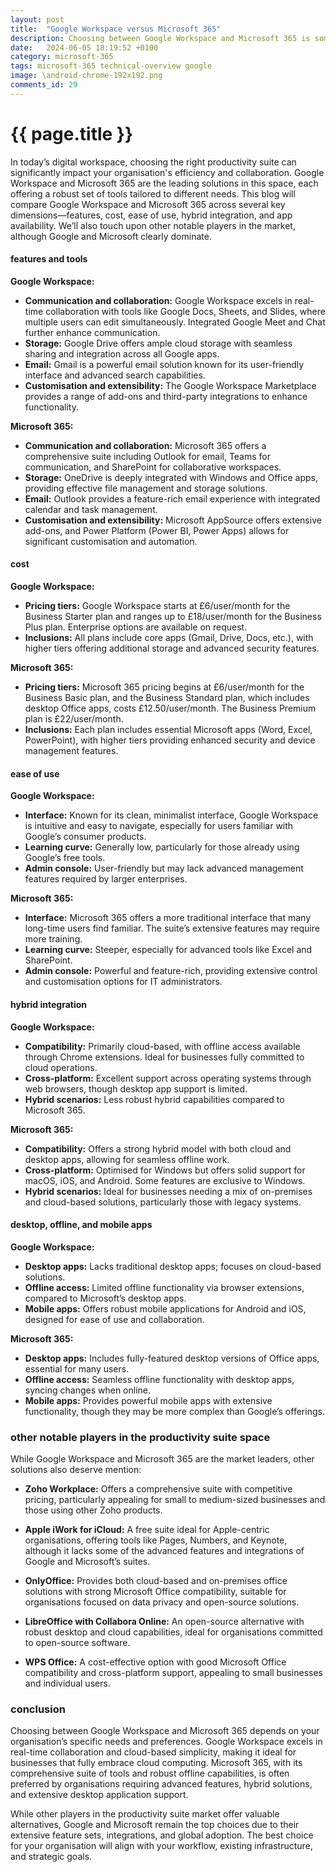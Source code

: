 ```yaml
---
layout: post
title:  "Google Workspace versus Microsoft 365"
description: Choosing between Google Workspace and Microsoft 365 is sometimes a difficult choice.  What makes one stand out above the other?
date:   2024-06-05 18:19:52 +0100
category: microsoft-365
tags: microsoft-365 technical-overview google
image: \android-chrome-192x192.png
comments_id: 29
---
```

<h1>{{ page.title }}</h1>

In today’s digital workspace, choosing the right productivity suite can significantly impact your organisation's efficiency and collaboration. Google Workspace and Microsoft 365 are the leading solutions in this space, each offering a robust set of tools tailored to different needs. This blog will compare Google Workspace and Microsoft 365 across several key dimensions—features, cost, ease of use, hybrid integration, and app availability. We’ll also touch upon other notable players in the market, although Google and Microsoft clearly dominate.

#### features and tools

**Google Workspace:**
- **Communication and collaboration:** Google Workspace excels in real-time collaboration with tools like Google Docs, Sheets, and Slides, where multiple users can edit simultaneously. Integrated Google Meet and Chat further enhance communication.
- **Storage:** Google Drive offers ample cloud storage with seamless sharing and integration across all Google apps.
- **Email:** Gmail is a powerful email solution known for its user-friendly interface and advanced search capabilities.
- **Customisation and extensibility:** The Google Workspace Marketplace provides a range of add-ons and third-party integrations to enhance functionality.

**Microsoft 365:**
- **Communication and collaboration:** Microsoft 365 offers a comprehensive suite including Outlook for email, Teams for communication, and SharePoint for collaborative workspaces.
- **Storage:** OneDrive is deeply integrated with Windows and Office apps, providing effective file management and storage solutions.
- **Email:** Outlook provides a feature-rich email experience with integrated calendar and task management.
- **Customisation and extensibility:** Microsoft AppSource offers extensive add-ons, and Power Platform (Power BI, Power Apps) allows for significant customisation and automation.

#### cost

**Google Workspace:**
- **Pricing tiers:** Google Workspace starts at £6/user/month for the Business Starter plan and ranges up to £18/user/month for the Business Plus plan. Enterprise options are available on request.
- **Inclusions:** All plans include core apps (Gmail, Drive, Docs, etc.), with higher tiers offering additional storage and advanced security features.

**Microsoft 365:**
- **Pricing tiers:** Microsoft 365 pricing begins at £6/user/month for the Business Basic plan, and the Business Standard plan, which includes desktop Office apps, costs £12.50/user/month. The Business Premium plan is £22/user/month.
- **Inclusions:** Each plan includes essential Microsoft apps (Word, Excel, PowerPoint), with higher tiers providing enhanced security and device management features.

#### ease of use

**Google Workspace:**
- **Interface:** Known for its clean, minimalist interface, Google Workspace is intuitive and easy to navigate, especially for users familiar with Google’s consumer products.
- **Learning curve:** Generally low, particularly for those already using Google’s free tools.
- **Admin console:** User-friendly but may lack advanced management features required by larger enterprises.

**Microsoft 365:**
- **Interface:** Microsoft 365 offers a more traditional interface that many long-time users find familiar. The suite’s extensive features may require more training.
- **Learning curve:** Steeper, especially for advanced tools like Excel and SharePoint.
- **Admin console:** Powerful and feature-rich, providing extensive control and customisation options for IT administrators.

#### hybrid integration

**Google Workspace:**
- **Compatibility:** Primarily cloud-based, with offline access available through Chrome extensions. Ideal for businesses fully committed to cloud operations.
- **Cross-platform:** Excellent support across operating systems through web browsers, though desktop app support is limited.
- **Hybrid scenarios:** Less robust hybrid capabilities compared to Microsoft 365.

**Microsoft 365:**
- **Compatibility:** Offers a strong hybrid model with both cloud and desktop apps, allowing for seamless offline work.
- **Cross-platform:** Optimised for Windows but offers solid support for macOS, iOS, and Android. Some features are exclusive to Windows.
- **Hybrid scenarios:** Ideal for businesses needing a mix of on-premises and cloud-based solutions, particularly those with legacy systems.

#### desktop, offline, and mobile apps

**Google Workspace:**
- **Desktop apps:** Lacks traditional desktop apps; focuses on cloud-based solutions.
- **Offline access:** Limited offline functionality via browser extensions, compared to Microsoft’s desktop apps.
- **Mobile apps:** Offers robust mobile applications for Android and iOS, designed for ease of use and collaboration.

**Microsoft 365:**
- **Desktop apps:** Includes fully-featured desktop versions of Office apps, essential for many users.
- **Offline access:** Seamless offline functionality with desktop apps, syncing changes when online.
- **Mobile apps:** Provides powerful mobile apps with extensive functionality, though they may be more complex than Google’s offerings.

### other notable players in the productivity suite space

While Google Workspace and Microsoft 365 are the market leaders, other solutions also deserve mention:

- **Zoho Workplace:** Offers a comprehensive suite with competitive pricing, particularly appealing for small to medium-sized businesses and those using other Zoho products.

- **Apple iWork for iCloud:** A free suite ideal for Apple-centric organisations, offering tools like Pages, Numbers, and Keynote, although it lacks some of the advanced features and integrations of Google and Microsoft’s suites.

- **OnlyOffice:** Provides both cloud-based and on-premises office solutions with strong Microsoft Office compatibility, suitable for organisations focused on data privacy and open-source solutions.

- **LibreOffice with Collabora Online:** An open-source alternative with robust desktop and cloud capabilities, ideal for organisations committed to open-source software.

- **WPS Office:** A cost-effective option with good Microsoft Office compatibility and cross-platform support, appealing to small businesses and individual users.

### conclusion

Choosing between Google Workspace and Microsoft 365 depends on your organisation’s specific needs and preferences. Google Workspace excels in real-time collaboration and cloud-based simplicity, making it ideal for businesses that fully embrace cloud computing. Microsoft 365, with its comprehensive suite of tools and robust offline capabilities, is often preferred by organisations requiring advanced features, hybrid solutions, and extensive desktop application support.

While other players in the productivity suite market offer valuable alternatives, Google and Microsoft remain the top choices due to their extensive feature sets, integrations, and global adoption. The best choice for your organisation will align with your workflow, existing infrastructure, and strategic goals.
